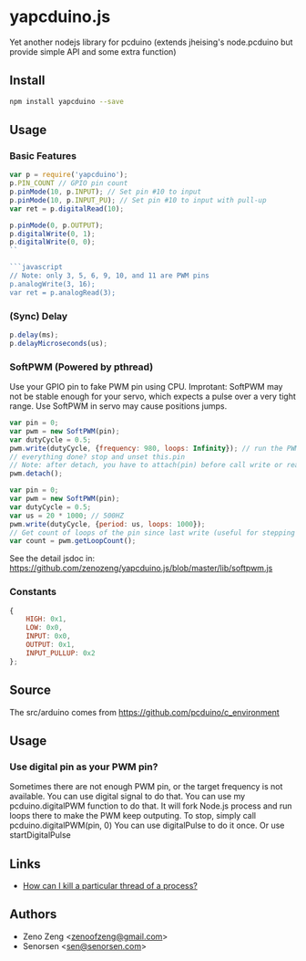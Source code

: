 # yapcduino.js

Yet another nodejs library for pcduino (extends jheising's node.pcduino but provide simple API and some extra function)

## Install

```bash
npm install yapcduino --save
```

## Usage


### Basic Features

```javascript
var p = require('yapcduino');
p.PIN_COUNT // GPIO pin count
p.pinMode(10, p.INPUT); // Set pin #10 to input
p.pinMode(10, p.INPUT_PU); // Set pin #10 to input with pull-up
var ret = p.digitalRead(10);
```

```javascript
p.pinMode(0, p.OUTPUT);
p.digitalWrite(0, 1);
p.digitalWrite(0, 0);
``

```javascript
// Note: only 3, 5, 6, 9, 10, and 11 are PWM pins
p.analogWrite(3, 16);
var ret = p.analogRead(3);
```

### (Sync) Delay

```javascript
p.delay(ms);
p.delayMicroseconds(us);
```

### SoftPWM (Powered by pthread)

Use your GPIO pin to fake PWM pin using CPU.
Improtant: SoftPWM may not be stable enough for your servo, which expects a pulse over a very tight range. Use SoftPWM in servo may cause positions jumps.

```javascript
var pin = 0;
var pwm = new SoftPWM(pin);
var dutyCycle = 0.5;
pwm.write(dutyCycle, {frequency: 980, loops: Infinity}); // run the PWM forever
// everything done? stop and unset this.pin
// Note: after detach, you have to attach(pin) before call write or read
pwm.detach();
```

```javascript
var pin = 0;
var pwm = new SoftPWM(pin);
var dutyCycle = 0.5;
var us = 20 * 1000; // 500HZ
pwm.write(dutyCycle, {period: us, loops: 1000});
// Get count of loops of the pin since last write (useful for stepping motor)
var count = pwm.getLoopCount();
```

See the detail jsdoc in: https://github.com/zenozeng/yapcduino.js/blob/master/lib/softpwm.js

### Constants

```javascript
{
    HIGH: 0x1,
    LOW: 0x0,
    INPUT: 0x0,
    OUTPUT: 0x1,
    INPUT_PULLUP: 0x2
};
```

## Source

The src/arduino comes from https://github.com/pcduino/c_environment

## Usage

### Use digital pin as your PWM pin?

Sometimes there are not enough PWM pin, or the target frequency is not available.
You can use digital signal to do that.
You can use my pcduino.digitalPWM function to do that. It will fork Node.js process and run loops there to make the PWM keep outputing. To stop, simply call pcduino.digitalPWM(pin, 0)
You can use digitalPulse to do it once. Or use startDigitalPulse

## Links

- [How can I kill a particular thread of a process?](http://unix.stackexchange.com/questions/1066/how-can-i-kill-a-particular-thread-of-a-process)

## Authors

- Zeno Zeng \<zenoofzeng@gmail.com\>
- Senorsen \<sen@senorsen.com\>
